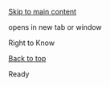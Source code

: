[Skip to main content](https://www.pittsburghpa.gov/Resident-Services/A-Z-Frequently-Visited/Right-to-Know#main-content)

opens in new tab or window

Right to Know

[Back to top](https://www.pittsburghpa.gov/Resident-Services/A-Z-Frequently-Visited/Right-to-Know#body-top)

Ready
